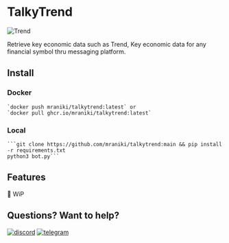 # TalkyTrend 
![Trend](https://user-images.githubusercontent.com/8766259/226854338-e900f69e-d884-4a9a-90b1-b3dde7711b31.png)


Retrieve key economic data such as Trend, Key economic data for any financial symbol thru messaging platform.

## Install

### Docker
	`docker push mraniki/talkytrend:latest` or 
	`docker pull ghcr.io/mraniki/talkytrend:latest`

### Local
	```git clone https://github.com/mraniki/talkytrend:main && pip install -r requirements.txt
	python3 bot.py```

## Features
🚧 WiP

## Questions? Want to help? 

[![discord](https://badgen.net/badge/icon/discord/purple?icon=discord&label)](https://discord.gg/vegJQGrRRa)
[![telegram](https://badgen.net/badge/icon/telegram?icon=telegram&label)](https://t.me/TTTalkyTraderChat/1)
